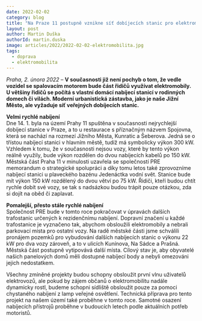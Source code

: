 ```yaml
---
date: 2022-02-02
category: blog
title: "Na Praze 11 postupně vznikne síť dobíjecích stanic pro elektromobily"
layout: post
author: Martin Duška
authorId: martin.duska
image: articles/2022/2022-02-02-elektromobilita.jpg
tags: 
  - doprava
  - elektromobilita
---
```


*Praha, 2. února 2022* – **V současnosti již není pochyb o tom, že vedle vozidel se spalovacím motorem bude část řidičů využívat elektromobily. U většiny řidičů se počítá s vlastní domácí nabíjecí stanicí v rodinných domech či vilách. Moderní urbanistická zástavba, jako je naše Jižní Město, ale vyžaduje síť veřejných dobíjecích stanic.**

**Velmi rychlé nabíjení**<br>
Dne 14. 1.  byla na území Prahy 11 spuštěna v současnosti nejrychlejší dobíjecí stanice v Praze, a to u restaurace s příznačným názvem Spojovna, která se nachází na rozmezí Jižního Města, Kunratic a Šeberova. Jedná se o třístou nabíjecí stanici v hlavním městě, tudíž má symbolicky výkon 300 kW. Vzhledem k tomu, že v současnosti nejsou vozy, které by tento výkon reálně využily, bude výkon rozdělen do dvou nabíjecích kabelů po 150 kW. Městská část Praha 11 v minulosti uzavřela se společností PRE memorandum o strategické spolupráci a díky tomu letos také zprovozníme nabíjecí stanici u plaveckého bazénu Jedenáctka vodní svět. Stanice bude mít výkon 150 kW rozdělený do dvou větví po 75 kW. Řidiči, kteří budou chtít rychle dobít své vozy, se tak s nadsázkou budou trápit pouze otázkou, zda si dojít na oběd či zaplavat.

**Pomalejší, přesto stále rychlé nabíjení**<br>
Společnost PRE bude v tomto roce pokračovat v úpravách dalších trafostanic určených k rezidenčnímu nabíjení. Dopravní značení u každé trafostanice je vyznačeno tak, abychom obsloužili elektromobily a nebrali parkovací místa pro ostatní vozy. Na radě městské části jsme schválili pronájem pozemků pro vybudování dalších nabíjecích stanic o výkonu 22 kW pro dva vozy zároveň, a to v ulicích Kunínova, Na Sádce a Prašná. Městská část postupně vytipovává další místa. Cílový stav je, aby obyvatelé našich panelových domů měli dostupné nabíjecí body a nebyli omezováni jejich nedostatkem.

Všechny zmíněné projekty budou schopny obsloužit první vlnu uživatelů elektrovozů, ale pokud by zájem občanů o elektromobilitu nadále dynamicky rostl, budeme schopni sídliště obsloužit pouze za pomoci chystaného nabíjení z lamp veřejné osvětlení. Technická příprava pro tento projekt na našem území také proběhne v tomto roce. Samotné osazení nabíjecích přístrojů proběhne v budoucích letech podle aktuálních potřeb motoristů.
